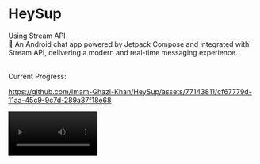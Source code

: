 ﻿# HeySup
Using Stream API
</br>
🚀 An Android chat app powered by Jetpack Compose and integrated with Stream API, delivering a modern and real-time messaging experience.
</br>
</br>

Current Progress: 
</br>
    
https://github.com/Imam-Ghazi-Khan/HeySup/assets/77143811/cf67779d-11aa-45c9-9c7d-289a87f18e68


<video src='https://github.com/Imam-Ghazi-Khan/HeySup/assets/77143811/cf67779d-11aa-45c9-9c7d-289a87f18e68' width=180/>











 
